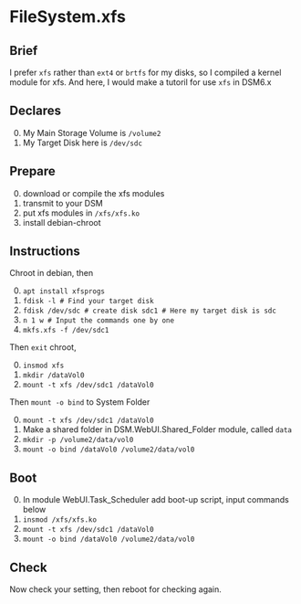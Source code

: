 # FileSystem.xfs
## Brief
I prefer `xfs` rather than `ext4` or `brtfs` for my disks, so I compiled a kernel module for xfs.
And here, I would make a tutoril for use `xfs` in DSM6.x

## Declares
0. My Main Storage Volume is `/volume2`
0. My Target Disk here is `/dev/sdc`

## Prepare
0. download or compile the xfs modules
0. transmit to your DSM
0. put xfs modules in `/xfs/xfs.ko`
0. install debian-chroot

## Instructions
Chroot in debian, then 

0. `apt install xfsprogs`
0. `fdisk -l # Find your target disk` 
0. `fdisk /dev/sdc # create disk sdc1 # Here my target disk is sdc`
0. `n 1 w # Input the commands one by one`
0. `mkfs.xfs -f /dev/sdc1`

Then `exit` chroot,

0. `insmod xfs`
0. `mkdir /dataVol0`
0. `mount -t xfs /dev/sdc1 /dataVol0`

Then `mount -o bind` to System Folder

0. `mount -t xfs /dev/sdc1 /dataVol0`
0. Make a shared folder in DSM.WebUI.Shared_Folder module, called `data`
0. `mkdir -p /volume2/data/vol0`
0. `mount -o bind /dataVol0 /volume2/data/vol0`

## Boot
0. In module WebUI.Task_Scheduler add boot-up script, input commands below
0. `insmod /xfs/xfs.ko`
0. `mount -t xfs /dev/sdc1 /dataVol0`
0. `mount -o bind /dataVol0 /volume2/data/vol0`

## Check
Now check your setting, then reboot for checking again.
